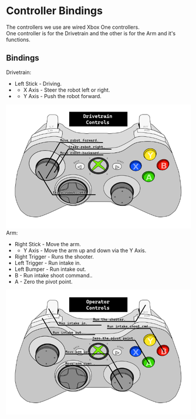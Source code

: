 # Controller Bindings
The controllers we use are wired Xbox One controllers.\
One controller is for the Drivetrain and the other is for the Arm and it's functions.
## Bindings
Drivetrain:
- Left Stick - Driving.
- - X Axis - Steer the robot left or right.
- - Y Axis - Push the robot forward.
<!-- end list -->
![Drivetrain Layout](./xbox-controller-drivetrain.png)
Arm:
 - Right Stick - Move the arm.
 - - Y Axis - Move the arm up and down via the Y Axis.
 - Right Trigger - Runs the shooter.
 - Left Trigger - Run intake in.
 - Left Bumper - Run intake out.
 - B - Run intake shoot command..
 - A - Zero the pivot point.
  <!-- end list -->
  ![Operator Layout](./xbox-controller-op.png)